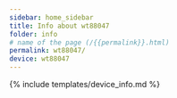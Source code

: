 ```yaml
---
sidebar: home_sidebar
title: Info about wt88047
folder: info
# name of the page (/{{permalink}}.html)
permalink: wt88047/
device: wt88047
---
```

{% include templates/device_info.md %}
